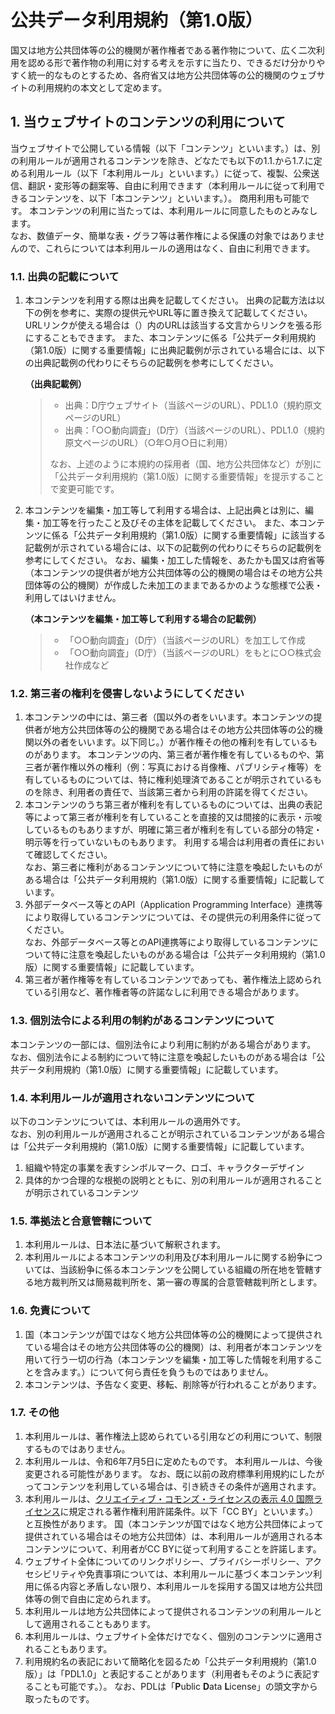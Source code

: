 # 公共データ利用規約（第1.0版）

国又は地方公共団体等の公的機関が著作権者である著作物について、広く二次利用を認める形で著作物の利用に対する考えを示すに当たり、できるだけ分かりやすく統一的なものとするため、各府省又は地方公共団体等の公的機関のウェブサイトの利用規約の本文として定めます。

## 1. 当ウェブサイトのコンテンツの利用について

当ウェブサイトで公開している情報（以下「コンテンツ」といいます。）は、別の利用ルールが適用されるコンテンツを除き、どなたでも以下の1.1.から1.7.に定める利用ルール（以下「本利用ルール」といいます。）に従って、複製、公衆送信、翻訳・変形等の翻案等、自由に利用できます（本利用ルールに従って利用できるコンテンツを、以下「本コンテンツ」といいます。）。
商用利用も可能です。
本コンテンツの利用に当たっては、本利用ルールに同意したものとみなします。\
なお、数値データ、簡単な表・グラフ等は著作権による保護の対象ではありませんので、これらについては本利用ルールの適用はなく、自由に利用できます。

### 1.1. 出典の記載について

1.  本コンテンツを利用する際は出典を記載してください。
    出典の記載方法は以下の例を参考に、実際の提供元やURL等に置き換えて記載してください。
    URLリンクが使える場合は（）内のURLは該当する文言からリンクを張る形にすることもできます。
    また、本コンテンツに係る「公共データ利用規約（第1.0版）に関する重要情報」に出典記載例が示されている場合には、以下の出典記載例の代わりにそちらの記載例を参考にしてください。

    **（出典記載例）**

    > - 出典：D庁ウェブサイト（当該ページのURL）、PDL1.0（規約原文ページのURL）
    > - 出典：「○○動向調査」（D庁）（当該ページのURL）、PDL1.0（規約原文ページのURL）（○年○月○日に利用）
    >
    > なお、上述のように本規約の採用者（国、地方公共団体など）が別に「公共データ利用規約（第1.0版）に関する重要情報」を提示することで変更可能です。

2.  本コンテンツを編集・加工等して利用する場合は、上記出典とは別に、編集・加工等を行ったこと及びその主体を記載してください。
    また、本コンテンツに係る「公共データ利用規約（第1.0版）に関する重要情報」に該当する記載例が示されている場合には、以下の記載例の代わりにそちらの記載例を参考にしてください。
    なお、編集・加工した情報を、あたかも国又は府省等（本コンテンツの提供者が地方公共団体等の公的機関の場合はその地方公共団体等の公的機関）が作成した未加工のままであるかのような態様で公表・利用してはいけません。

    **（本コンテンツを編集・加工等して利用する場合の記載例）**

    > - 「○○動向調査」（D庁）（当該ページのURL）を加工して作成
    > - 「○○動向調査」（D庁）（当該ページのURL）をもとに○○株式会社作成など

### 1.2. 第三者の権利を侵害しないようにしてください

1.  本コンテンツの中には、第三者（国以外の者をいいます。本コンテンツの提供者が地方公共団体等の公的機関である場合はその地方公共団体等の公的機関以外の者をいいます。以下同じ。）が著作権その他の権利を有しているものがあります。
    本コンテンツの内、第三者が著作権を有しているものや、第三者が著作権以外の権利（例：写真における肖像権、パブリシティ権等）を有しているものについては、特に権利処理済であることが明示されているものを除き、利用者の責任で、当該第三者から利用の許諾を得てください。
2.  本コンテンツのうち第三者が権利を有しているものについては、出典の表記等によって第三者が権利を有していることを直接的又は間接的に表示・示唆しているものもありますが、明確に第三者が権利を有している部分の特定・明示等を行っていないものもあります。
    利用する場合は利用者の責任において確認してください。\
    なお、第三者に権利があるコンテンツについて特に注意を喚起したいものがある場合は「公共データ利用規約（第1.0版）に関する重要情報」に記載しています。
3.  外部データベース等とのAPI（Application Programming Interface）連携等により取得しているコンテンツについては、その提供元の利用条件に従ってください。\
    なお、外部データベース等とのAPI連携等により取得しているコンテンツについて特に注意を喚起したいものがある場合は「公共データ利用規約（第1.0版）に関する重要情報」に記載しています。
4.  第三者が著作権等を有しているコンテンツであっても、著作権法上認められている引用など、著作権者等の許諾なしに利用できる場合があります。

### 1.3. 個別法令による利用の制約があるコンテンツについて

本コンテンツの一部には、個別法令により利用に制約がある場合があります。\
なお、個別法令による制約について特に注意を喚起したいものがある場合は「公共データ利用規約（第1.0版）に関する重要情報」に記載しています。

### 1.4. 本利用ルールが適用されないコンテンツについて

以下のコンテンツについては、本利用ルールの適用外です。\
なお、別の利用ルールが適用されることが明示されているコンテンツがある場合は「公共データ利用規約（第1.0版）に関する重要情報」に記載しています。

1.  組織や特定の事業を表すシンボルマーク、ロゴ、キャラクターデザイン
2.  具体的かつ合理的な根拠の説明とともに、別の利用ルールが適用されることが明示されているコンテンツ

### 1.5. 準拠法と合意管轄について

1.  本利用ルールは、日本法に基づいて解釈されます。
2.  本利用ルールによる本コンテンツの利用及び本利用ルールに関する紛争については、当該紛争に係る本コンテンツを公開している組織の所在地を管轄する地方裁判所又は簡易裁判所を、第一審の専属的合意管轄裁判所とします。

### 1.6. 免責について

1.  国（本コンテンツが国ではなく地方公共団体等の公的機関によって提供されている場合はその地方公共団体等の公的機関）は、利用者が本コンテンツを用いて行う一切の行為（本コンテンツを編集・加工等した情報を利用することを含みます。）について何ら責任を負うものではありません。
2.  本コンテンツは、予告なく変更、移転、削除等が行われることがあります。

### 1.7. その他

1.  本利用ルールは、著作権法上認められている引用などの利用について、制限するものではありません。
2.  本利用ルールは、令和6年7月5日に定めたものです。
    本利用ルールは、今後変更される可能性があります。
    なお、既に以前の政府標準利用規約にしたがってコンテンツを利用している場合は、引き続きその条件が適用されます。
3.  本利用ルールは、[クリエイティブ・コモンズ・ライセンスの表示 4.0 国際ライセンス](https://creativecommons.org/licenses/by/4.0/legalcode.ja)に規定される著作権利用許諾条件。以下「CC BY」といいます。）と互換性があります。
    国（本コンテンツが国ではなく地方公共団体によって提供されている場合はその地方公共団体）は、本利用ルールが適用される本コンテンツについて、利用者がCC BYに従って利用することを許諾します。
4.  ウェブサイト全体についてのリンクポリシー、プライバシーポリシー、アクセシビリティや免責事項については、本利用ルールに基づく本コンテンツ利用に係る内容と矛盾しない限り、本利用ルールを採用する国又は地方公共団体等の側で自由に定められます。
5.  本利用ルールは地方公共団体によって提供されるコンテンツの利用ルールとして適用されることもあります。
6.  本利用ルールは、ウェブサイト全体だけでなく、個別のコンテンツに適用されることもあります。
7.  利用規約名の表記において簡略化を図るため「公共データ利用規約（第1.0版）」は「PDL1.0」と表記することがあります（利用者もそのように表記することも可能です。）。
    なお、PDLは「**P**ublic **D**ata **L**icense」の頭文字から取ったものです。
